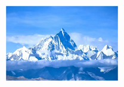 <div style="text-align: center;">
  <img src="output/191307.jpg" width="300" height="200" /> <!-- 你可以根据需要调整width和height的值 -->
</div>






